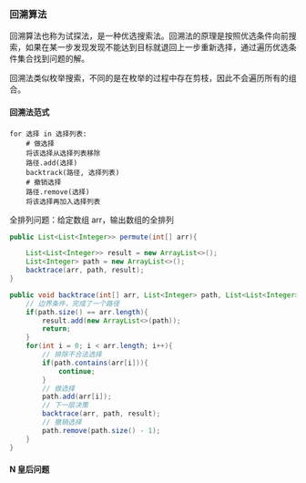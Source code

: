### 回溯算法

回溯算法也称为试探法，是一种优选搜索法。回溯法的原理是按照优选条件向前搜索，如果在某一步发现发现不能达到目标就退回上一步重新选择，通过遍历优选条件集合找到问题的解。

回溯法类似枚举搜索，不同的是在枚举的过程中存在剪枝，因此不会遍历所有的组合。


#### 回溯法范式
```
for 选择 in 选择列表:
    # 做选择
    将该选择从选择列表移除
    路径.add(选择)
    backtrack(路径, 选择列表)
    # 撤销选择
    路径.remove(选择)
    将该选择再加入选择列表
```
全排列问题：给定数组 arr，输出数组的全排列
```java
public List<List<Integer>> permute(int[] arr){

    List<List<Integer>> result = new ArrayList<>();
    List<Integer> path = new ArrayList<>();
    backtrace(arr, path, result);
}

public void backtrace(int[] arr, List<Integer> path, List<List<Integer>> result){
    // 边界条件，完成了一个路径
    if(path.size() == arr.length){
        result.add(new ArrayList<>(path));
        return;
    }
    for(int i = 0; i < arr.length; i++){
        // 排除不合法选择
        if(path.contains(arr[i])){
            continue;
        }
        // 做选择
        path.add(arr[i]);
        // 下一层决策
        backtrace(arr, path, result);
        // 撤销选择
        path.remove(path.size() - 1);
    }
}
```


#### N 皇后问题


